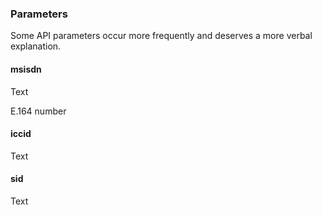 ### Parameters

Some API parameters occur more frequently and deserves a more verbal explanation.

#### msisdn

Text

E.164 number

#### iccid

Text

#### sid

Text